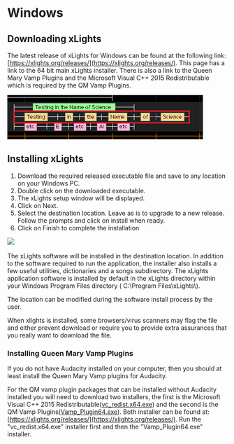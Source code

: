 # Windows

## Downloading xLights

The latest release of xLights for Windows can be found at the following link: [https://xlights.org/releases/](https://xlights.org/releases/). This page has a link to the 64 bit main xLights installer. There is also a link to the Queen Mary Vamp Plugins and the Microsoft Visual C++ 2015 Redistributable which is required by the QM Vamp Plugins.

![](../../.gitbook/assets/image%20%28782%29.png)

## Installing xLights <a id="installing"></a>

1. Download the required released executable file and save to any location on your Windows PC.
2. Double click on the downloaded executable.
3. The xLights setup window will be displayed.
4. Click on Next.
5. Select the destination location. Leave as is to upgrade to a new release. Follow the prompts and click on install when ready.
6. Click on Finish to complete the installation

![](https://blobscdn.gitbook.com/v0/b/gitbook-28427.appspot.com/o/assets%2F-LZ2Jwp7mRP9HqIZtQ_h%2F-LaLrn6pPaDBbUnRRJC0%2F-LaLstNucI5tOsYBZyiw%2Fimage.png?alt=media&token=f0245eff-6394-4e54-bc5e-c6d373cba41b)

The xLights software will be installed in the destination location. In addition to the software required to run the application, the installer also installs a few useful utilities, dictionaries and a songs subdirectory. The xLights application software is installed by default in the xLights directory within your Windows Program Files directory \( C:\Program Files\xLights\\).

The location can be modified during the software install process by the user.

When xlights is installed, some browsers/virus scanners may flag the file and either prevent download or require you to provide extra assurances that you really want to download the file.

### Installing Queen Mary Vamp Plugins

If you do not have Audacity installed on your computer, then you should at least install the Queen Mary Vamp plugins for Audacity.

For the QM vamp plugin packages that can be installed without Audacity installed you will need to download two installers, the first is the Microsoft Visual C++ 2015 Redistributable\([vc\_redist.x64.exe](https://www.microsoft.com/en-us/download/confirmation.aspx?id=52685)\) and the second is the QM Vamp Plugins\([Vamp\_Plugin64.exe](https://xlights.org/downloads/Vamp_Plugin64.exe)\). Both installer can be found at: [https://xlights.org/releases/](https://xlights.org/releases/). Run the "vc\_redist.x64.exe" installer first and then the "Vamp\_Plugin64.exe" installer.


